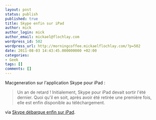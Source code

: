 ```yaml
---
layout: post
status: publish
published: true
title: Skype enfin sur iPad
author: mick
author_login: mick
author_email: mickael@flochlay.com
wordpress_id: 502
wordpress_url: http://morningcoffee.mickaelflochlay.com/?p=502
date: 2011-08-03 14:43:45.000000000 +02:00
categories:
- Geek
tags: []
comments: []
---
```

Macgeneration sur l'application Skype pour iPad :
<blockquote>Un an de retard ! Initialement, Skype pour iPad devait sortir l'été dernier. Quoi qu'il en soit, après avoir été retirée une première fois, elle est enfin disponible au téléchargement.</blockquote>
via <a href="http://www.macgeneration.com/news/voir/210892/skype-debarque-enfin-sur-ipad">Skype débarque enfin sur iPad</a>.
